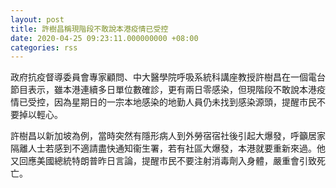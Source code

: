 ```yaml
---
layout: post
title: 許樹昌稱現階段不敢說本港疫情已受控
date: 2020-04-25 09:23:11.000000000 +08:00
categories: rss
---
```


政府抗疫督導委員會專家顧問、中大醫學院呼吸系統科講座教授許樹昌在一個電台節目表示，雖本港連續多日單位數確診，更有兩日零感染，但現階段不敢說本港疫情已受控，因為星期日的一宗本地感染的地勤人員仍未找到感染源頭，提醒市民不要掉以輕心。

許樹昌以新加坡為例，當時突然有隱形病人到外勞宿宿社後引起大爆發，呼籲居家隔離人士若感到不適請盡快通知衞生署，若有社區大爆發，本港就要重新來過。他又回應美國總統特朗普昨日言論，提醒市民不要注射消毒劑入身體，嚴重會引致死亡。
